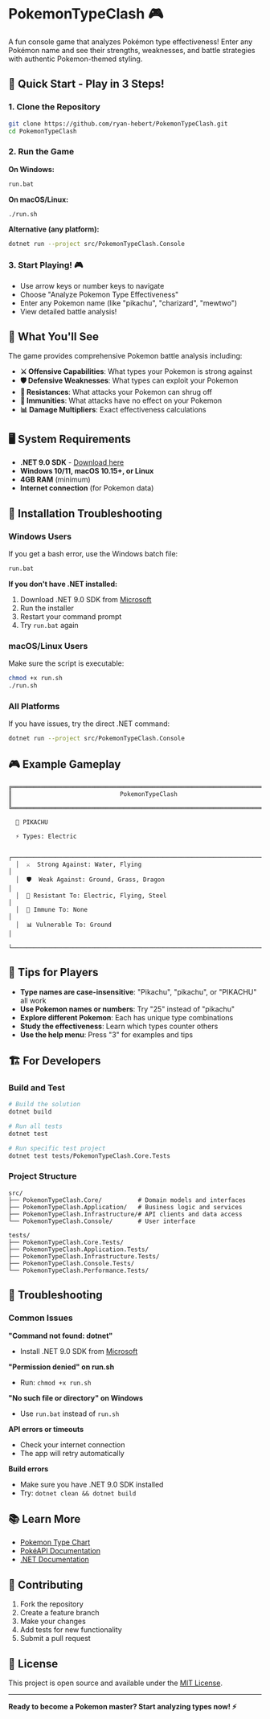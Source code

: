 # PokemonTypeClash 🎮

A fun console game that analyzes Pokémon type effectiveness! Enter any Pokémon name and see their strengths, weaknesses, and battle strategies with authentic Pokemon-themed styling.

## 🚀 Quick Start - Play in 3 Steps!

### 1. Clone the Repository
```bash
git clone https://github.com/ryan-hebert/PokemonTypeClash.git
cd PokemonTypeClash
```

### 2. Run the Game

**On Windows:**
```cmd
run.bat
```

**On macOS/Linux:**
```bash
./run.sh
```

**Alternative (any platform):**
```bash
dotnet run --project src/PokemonTypeClash.Console
```

### 3. Start Playing! 🎮
- Use arrow keys or number keys to navigate
- Choose "Analyze Pokemon Type Effectiveness"
- Enter any Pokemon name (like "pikachu", "charizard", "mewtwo")
- View detailed battle analysis!

## 🎯 What You'll See

The game provides comprehensive Pokemon battle analysis including:

- **⚔️ Offensive Capabilities**: What types your Pokemon is strong against
- **🛡️ Defensive Weaknesses**: What types can exploit your Pokemon
- **💪 Resistances**: What attacks your Pokemon can shrug off
- **🚫 Immunities**: What attacks have no effect on your Pokemon
- **📊 Damage Multipliers**: Exact effectiveness calculations

## 🖥️ System Requirements

- **.NET 9.0 SDK** - [Download here](https://dotnet.microsoft.com/download)
- **Windows 10/11, macOS 10.15+, or Linux**
- **4GB RAM** (minimum)
- **Internet connection** (for Pokemon data)

## 🔧 Installation Troubleshooting

### Windows Users
If you get a bash error, use the Windows batch file:
```cmd
run.bat
```

**If you don't have .NET installed:**
1. Download .NET 9.0 SDK from [Microsoft](https://dotnet.microsoft.com/download)
2. Run the installer
3. Restart your command prompt
4. Try `run.bat` again

### macOS/Linux Users
Make sure the script is executable:
```bash
chmod +x run.sh
./run.sh
```

### All Platforms
If you have issues, try the direct .NET command:
```bash
dotnet run --project src/PokemonTypeClash.Console
```

## 🎮 Example Gameplay

```
╔══════════════════════════════════════════════════════════════════════════════╗
║                              PokemonTypeClash                                ║
╚══════════════════════════════════════════════════════════════════════════════╝

  🐶 PIKACHU

  ⚡ Types: Electric

  ┌─────────────────────────────────────────────────────────────────────────────┐
  │  ⚔️  Strong Against: Water, Flying                                          │
  │  🛡️  Weak Against: Ground, Grass, Dragon                                   │
  │  💪 Resistant To: Electric, Flying, Steel                                  │
  │  🚫 Immune To: None                                                        │
  │  📊 Vulnerable To: Ground                                                  │
  └─────────────────────────────────────────────────────────────────────────────┘
```

## 🎯 Tips for Players

- **Type names are case-insensitive**: "Pikachu", "pikachu", or "PIKACHU" all work
- **Use Pokemon names or numbers**: Try "25" instead of "pikachu"
- **Explore different Pokemon**: Each has unique type combinations
- **Study the effectiveness**: Learn which types counter others
- **Use the help menu**: Press "3" for examples and tips

## 🏗️ For Developers

### Build and Test
```bash
# Build the solution
dotnet build

# Run all tests
dotnet test

# Run specific test project
dotnet test tests/PokemonTypeClash.Core.Tests
```

### Project Structure
```
src/
├── PokemonTypeClash.Core/          # Domain models and interfaces
├── PokemonTypeClash.Application/   # Business logic and services
├── PokemonTypeClash.Infrastructure/# API clients and data access
└── PokemonTypeClash.Console/       # User interface

tests/
├── PokemonTypeClash.Core.Tests/
├── PokemonTypeClash.Application.Tests/
├── PokemonTypeClash.Infrastructure.Tests/
├── PokemonTypeClash.Console.Tests/
└── PokemonTypeClash.Performance.Tests/
```

## 🐛 Troubleshooting

### Common Issues

**"Command not found: dotnet"**
- Install .NET 9.0 SDK from [Microsoft](https://dotnet.microsoft.com/download)

**"Permission denied" on run.sh**
- Run: `chmod +x run.sh`

**"No such file or directory" on Windows**
- Use `run.bat` instead of `run.sh`

**API errors or timeouts**
- Check your internet connection
- The app will retry automatically

**Build errors**
- Make sure you have .NET 9.0 SDK installed
- Try: `dotnet clean && dotnet build`

## 📚 Learn More

- [Pokemon Type Chart](https://pokemondb.net/type)
- [PokéAPI Documentation](https://pokeapi.co/docs/v2)
- [.NET Documentation](https://docs.microsoft.com/dotnet/)

## 🤝 Contributing

1. Fork the repository
2. Create a feature branch
3. Make your changes
4. Add tests for new functionality
5. Submit a pull request

## 📄 License

This project is open source and available under the [MIT License](LICENSE).

---

**Ready to become a Pokemon master? Start analyzing types now! ⚡** 
